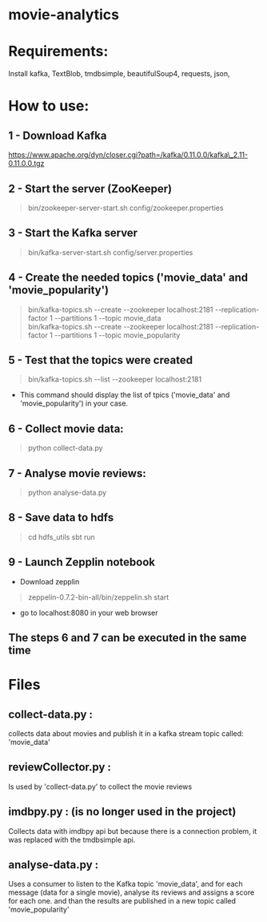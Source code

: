 # movie-analytics

# Requirements:
Install kafka, TextBlob, tmdbsimple, beautifulSoup4, requests, json, 

# How to use:
## 1 - Download Kafka
https://www.apache.org/dyn/closer.cgi?path=/kafka/0.11.0.0/kafka\_2.11-0.11.0.0.tgz

## 2 - Start the server (ZooKeeper)
> bin/zookeeper-server-start.sh config/zookeeper.properties

## 3 - Start the Kafka server
> bin/kafka-server-start.sh config/server.properties

## 4 - Create the needed topics ('movie\_data' and 'movie\_popularity')
> bin/kafka-topics.sh --create --zookeeper localhost:2181 --replication-factor 1 --partitions 1 --topic movie\_data  
> bin/kafka-topics.sh --create --zookeeper localhost:2181 --replication-factor 1 --partitions 1 --topic movie\_popularity

## 5 - Test that the topics were created
> bin/kafka-topics.sh --list --zookeeper localhost:2181
* This command should display the list of tpics ('movie\_data' and 'movie\_popularity') in your case.

## 6 - Collect movie data:
> python collect-data.py

## 7 - Analyse movie reviews:
> python analyse-data.py

## 8 - Save data to hdfs
> cd hdfs\_utils
> sbt run

## 9 - Launch Zepplin notebook
* Download zepplin
> zeppelin-0.7.2-bin-all/bin/zeppelin.sh start 
* go to localhost:8080 in your web browser


## The steps 6 and 7 can be executed in the same time

# Files
## collect-data.py :
collects data about movies and publish it in a kafka stream topic called: 'movie\_data'

## reviewCollector.py :
Is used by 'collect-data.py' to collect the movie reviews

## imdbpy.py : (is no longer used in the project) 
Collects data with imdbpy api but because there is a connection problem, it was replaced with the tmdbsimple api.

## analyse-data.py :
Uses a consumer to listen to the Kafka topic 'movie\_data', and for each message (data for a single movie), analyse its reviews and assigns a score for each one. and than the results are published in a new topic called 'movie\_popularity'
